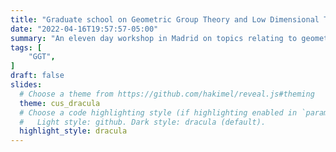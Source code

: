 ```yaml
---
title: "Graduate school on Geometric Group Theory and Low Dimensional Topology"
date: "2022-04-16T19:57:57-05:00"
summary: "An eleven day workshop in Madrid on topics relating to geometric group theory and low dimensional topology."
tags: [
    "GGT",
]
draft: false
slides:
  # Choose a theme from https://github.com/hakimel/reveal.js#theming
  theme: cus_dracula
  # Choose a code highlighting style (if highlighting enabled in `params.toml`)
  #   Light style: github. Dark style: dracula (default).
  highlight_style: dracula
---
```

